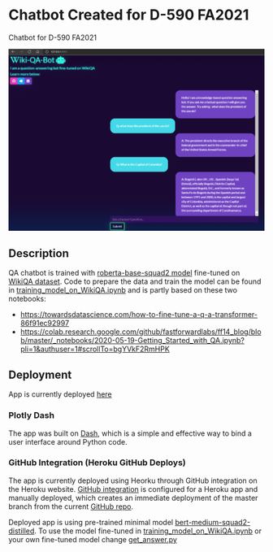 # Chatbot Created for D-590 FA2021
Chatbot for D-590 FA2021


![screenshot](/assets/screenshot_local.png)


## Description

QA chatbot is trained with [roberta-base-squad2 model](https://huggingface.co/deepset/roberta-base-squad2) fine-tuned on [WikiQA dataset](https://huggingface.co/datasets/wiki_qa). Code to prepare the data and train the model can be found in [training_model_on_WikiQA.ipynb](https://github.com/mparoca/chatbot_D-590/blob/main/training_model_on_WikiQA.ipynb) and is partly based on these two notebooks: 

- https://towardsdatascience.com/how-to-fine-tune-a-q-a-transformer-86f91ec92997 
- https://colab.research.google.com/github/fastforwardlabs/ff14_blog/blob/master/_notebooks/2020-05-19-Getting_Started_with_QA.ipynb?pli=1&authuser=1#scrollTo=bgYVkF2RmHPK

## Deployment

App is currently deployed [here](http://chatbot-d590.herokuapp.com/)

### Plotly Dash

The app was built on [Dash](https://plot.ly/dash), which is a simple and effective way to bind a user interface around Python code. 

### GitHub Integration (Heroku GitHub Deploys)
The app is currently deployed using Heorku through GitHub integration on the Heroku website. [GitHub integration](https://devcenter.heroku.com/articles/github-integration) is configured for a Heroku app and manually deployed, which creates an immediate deployment of the master branch from the current [GitHub repo](https://github.com/mparoca/chatbot_D-590). 

Deployed app is using pre-trained minimal model [bert-medium-squad2-distilled](https://huggingface.co/deepset/bert-medium-squad2-distilled). To use the model fine-tuned in [training_model_on_WikiQA.ipynb](https://github.com/mparoca/chatbot_D-590/blob/main/training_model_on_WikiQA.ipynb) or your own fine-tuned model change [get_answer.py](https://github.com/mparoca/chatbot_D-590/blob/main/get_answer.py)

